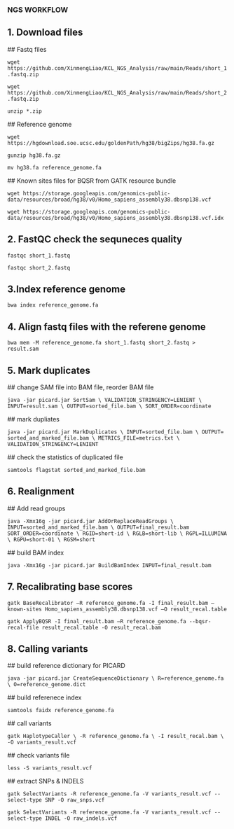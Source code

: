 ### NGS WORKFLOW

## 1. Download files

## Fastq files

`wget https://github.com/XinmengLiao/KCL_NGS_Analysis/raw/main/Reads/short_1.fastq.zip`

`wget https://github.com/XinmengLiao/KCL_NGS_Analysis/raw/main/Reads/short_2.fastq.zip`

`unzip *.zip`

## Reference genome

`wget https://hgdownload.soe.ucsc.edu/goldenPath/hg38/bigZips/hg38.fa.gz`

`gunzip hg38.fa.gz`

`mv hg38.fa reference_genome.fa`

## Known sites files for BQSR from GATK resource bundle

`wget https://storage.googleapis.com/genomics-public-data/resources/broad/hg38/v0/Homo_sapiens_assembly38.dbsnp138.vcf`

`wget https://storage.googleapis.com/genomics-public-data/resources/broad/hg38/v0/Homo_sapiens_assembly38.dbsnp138.vcf.idx`

## 2. FastQC check the sequneces quality

`fastqc short_1.fastq`

`fastqc short_2.fastq`

## 3.Index reference genome

`bwa index reference_genome.fa`

## 4. Align fastq files with the referene genome

`bwa mem -M reference_genome.fa short_1.fastq short_2.fastq > result.sam`

## 5. Mark duplicates

## change SAM file into BAM file, reorder BAM file

`java -jar picard.jar SortSam \
 VALIDATION_STRINGENCY=LENIENT \
 INPUT=result.sam \
 OUTPUT=sorted_file.bam \
 SORT_ORDER=coordinate`

## mark dupliates

`java -jar picard.jar MarkDuplicates \
 INPUT=sorted_file.bam \
 OUTPUT= sorted_and_marked_file.bam \
 METRICS_FILE=metrics.txt \
 VALIDATION_STRINGENCY=LENIENT`

## check the statistics of duplicated file

`samtools flagstat sorted_and_marked_file.bam`

## 6. Realignment

## Add read groups

`java -Xmx16g -jar picard.jar AddOrReplaceReadGroups \
 INPUT=sorted_and_marked_file.bam \
 OUTPUT=final_result.bam SORT_ORDER=coordinate \
 RGID=short-id \
 RGLB=short-lib \
 RGPL=ILLUMINA \
 RGPU=short-01 \
 RGSM=short`

## build BAM index

`java -Xmx16g -jar picard.jar BuildBamIndex INPUT=final_result.bam`


## 7. Recalibrating base scores

`gatk BaseRecalibrator –R reference_genome.fa -I final_result.bam –known-sites Homo_sapiens_assembly38.dbsnp138.vcf –O result_recal.table`

`gatk ApplyBQSR -I final_result.bam –R reference_genome.fa --bqsr-recal-file result_recal.table -O result_recal.bam`

## 8. Calling variants

## build reference dictionary for PICARD

`java -jar picard.jar CreateSequenceDictionary \
 R=reference_genome.fa \
 O=reference_genome.dict`

## build referenece index

`samtools faidx reference_genome.fa`

## call variants

`gatk HaplotypeCaller \
 -R reference_genome.fa \
 -I result_recal.bam \
 -O variants_result.vcf`

## check variants file

`less -S variants_result.vcf`

## extract SNPs & INDELS

`gatk SelectVariants -R reference_genome.fa -V variants_result.vcf --select-type SNP -O raw_snps.vcf`

`gatk SelectVariants -R reference_genome.fa -V variants_result.vcf --select-type INDEL -O raw_indels.vcf`
